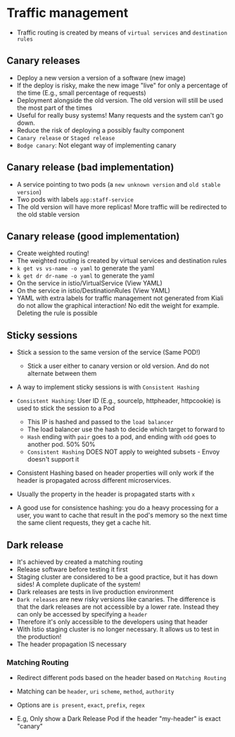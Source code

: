 # Traffic management

- Traffic routing is created by means of `virtual services` and `destination rules`

## Canary releases

- Deploy a new version a version of a software (new image)
- If the deploy is risky, make the new image "live" for only a percentage of the time (E.g., small percentage of requests)
- Deployment alongside the old version. The old version will still be used the most part of the times
- Useful for really busy systems! Many requests and the system can't go down.
- Reduce the risk of deploying a possibly faulty component
- `Canary release` or `Staged release`
- `Bodge canary`: Not elegant way of implementing canary

## Canary release (bad implementation)

- A service pointing to two pods (a `new unknown version` and `old stable version`)
- Two pods with labels `app:staff-service`
- The old version will have more replicas! More traffic will be redirected to the old stable version

## Canary release (good implementation)

- Create weighted routing!
- The weighted routing is created by virtual services and destination rules
- `k get vs vs-name -o yaml` to generate the yaml
- `k get dr dr-name -o yaml` to generate the yaml
- On the service in istio/VirtualService (View YAML)
- On the service in istio/DestinationRules (View YAML)
- YAML with extra labels for traffic management not generated from Kiali do not allow the graphical interaction! No edit the weight for example. Deleting the rule is possible

## Sticky sessions

- Stick a session to the same version of the service (Same POD!)

  - Stick a user either to canary version or old version. And do not alternate between them

- A way to implement sticky sessions is with `Consistent Hashing`
- `Consistent Hashing`: User ID (E.g., sourceIp, httpheader, httpcookie) is used to stick the session to a Pod
  - This IP is hashed and passed to the `load balancer`
  - The load balancer use the hash to decide which target to forward to
  - `Hash` ending with `pair` goes to a pod, and ending with `odd` goes to another pod. 50% 50%
  - `Consistent Hashing` DOES NOT apply to weighted subsets - Envoy doesn't support it
- Consistent Hashing based on header properties will only work if the header is propagated across different microservices.
- Usually the property in the header is propagated starts with `x`
- A good use for consistence hashing: you do a heavy processing for a user, you want to cache that result in the pod's memory so the next time the same client requests, they get a cache hit.

## Dark release

- It's achieved by created a matching routing
- Release software before testing it first
- Staging cluster are considered to be a good practice, but it has down sides! A complete duplicate of the system!
- Dark releases are tests in live production environment
- `Dark releases` are new risky versions like canaries. The difference is that the dark releases are not accessible by a lower rate. Instead they can only be accessed by specifying a `header`
- Therefore it's only accessible to the developers using that header
- With Istio staging cluster is no longer necessary. It allows us to test in the production!
- The header propagation IS necessary

### Matching Routing

- Redirect different pods based on the header based on `Matching Routing`

- Matching can be `header`, `uri` `scheme`, `method`, `authority`
- Options are `is present`, `exact`, `prefix`, `regex`

- E.g, Only show a Dark Release Pod if the header "my-header" is exact "canary"
